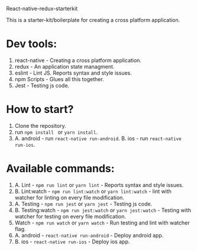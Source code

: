 React-native-redux-starterkit

This is a starter-kit/boilerplate for creating a cross platform application.

# Dev tools:
1. react-native - Creating a cross platform application.
2. redux - An application state managment.
3. eslint - Lint JS. Reports syntax and style issues.
4. npm Scripts - Glues all this together.
5. Jest - Testing js code.

# How to start?
1. Clone the repository.
2. run ```npm install ``` or ```yarn install```.
3. A. android - run ```react-native run-android```.
   B. ios - run ```react-native run-ios```.
	 
# Available commands:
1. A. Lint - ```npm run lint``` or ```yarn lint``` - Reports syntax and style issues.
1. B. Lint:watch - ```npm run lint:watch``` or ```yarn lint:watch``` - lint with watcher for linting on every file modification.
2. A. Testing - ```npm run jest``` or ```yarn jest``` - Testing js code.
2. B. Testing:watch - ```npm run jest:watch``` or ```yarn jest:watch``` - Testing with watcher for testing on every file modification.
3. Watch - ```npm run watch``` or ```yarn watch``` - Run testing and lint with watcher flag.
4. A. android - ```react-native run-android``` - Deploy android app.
4. B. ios - ```react-native run-ios``` - Deploy ios app.

